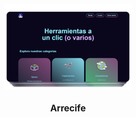 <p align="center">
  <a href="https://bb2.dsilgadosalcedo.online/">
    <img src="https://raw.githubusercontent.com/dsilgadosalcedo/arrecife/main/public/img/arrecife_shot.png" alt="Arrecife shot" width="400">
  </a>
  <h1 align="center">Arrecife</h1>
</p>
